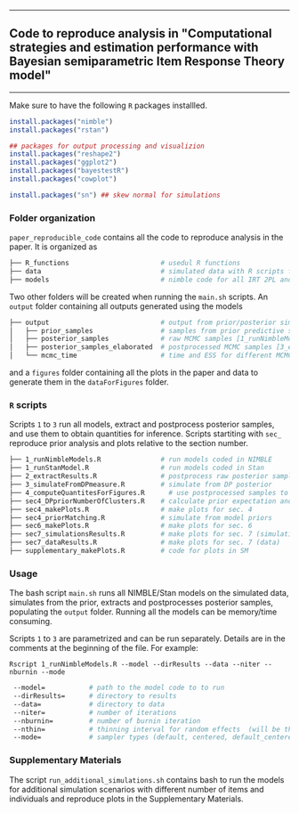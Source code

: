 ------------
## Code to reproduce analysis in  "Computational strategies and estimation performance with Bayesian semiparametric Item Response Theory model" 
------------

Make sure to have the following `R` packages installled.
```r
install.packages("nimble")
install.packages("rstan")

## packages for output processing and visualizion
install.packages("reshape2")
install.packages("ggplot2")
install.packages("bayestestR")
install.packages("cowplot")

install.packages("sn") ## skew normal for simulations

```

### Folder organization

`paper_reproducible_code` contains all the code to reproduce analysis in the paper. It is organized as

```bash
├── R_functions                       # usedul R functions
├── data                              # simulated data with R scripts for simulation
├── models                            # nimble code for all IRT 2PL and 3PL models + stan code for 2PL model
```
Two other folders will be created when running the `main.sh` scripts. An `output` folder containing all outputs generated using the models 

```bash
├── output                            # output from prior/posterior simulations
│   ├── prior_samples                 # samples from prior predictive simulation [sec5_priorMatching.R]
│   ├── posterior_samples             # raw MCMC samples [1_runNimbleModels.R] 
│   ├── posterior_samples_elaborated  # postprocessed MCMC samples [3_extractResults.R]
│   └── mcmc_time                     # time and ESS for different MCMC to to compute efficiencies [3_extractResults.R]
``` 
and a `figures` folder containing all the plots in the paper and data to generate them in the `dataForFigures` folder.


### `R` scripts

Scripts `1` to `3` run all models, extract and postprocess posterior samples, and use them to obtain quantities for inference. 
Scripts startiting with `sec_` reproduce prior analysis and plots relative to the section number. 

```bash
├── 1_runNimbleModels.R               # run models coded in NIMBLE
├── 1_runStanModel.R                  # run models coded in Stan
├── 2_extractResults.R                # postprocess raw posterior samples 
├── 3_simulateFromDPmeasure.R         # simulate from DP posterior 
├── 4_computeQuantitesForFigures.R      # use postprocessed samples to compute quantities for figures
├── sec4_DPpriorNumberOfClusters.R    # calculate prior expectation and variance for n. of clusters of DP prior
├── sec4_makePlots.R                  # make plots for sec. 4
├── sec4_priorMatching.R              # simulate from model priors
├── sec6_makePlots.R                  # make plots for sec. 6
├── sec7_simulationsResults.R         # make plots for sec. 7 (simulations)
├── sec7_dataResults.R                # make plots for sec. 7 (data)
├── supplementary_makePlots.R         # code for plots in SM
```

### Usage

The bash script `main.sh` runs all NIMBLE/Stan models on the simulated data, simulates from the prior, extracts and postprocesses posterior samples, populating the `output` folder. Running all the models can be memory/time consuming. 

Scripts `1` to `3` are parametrized and can be run separately. Details are in the comments at the beginning of the file. For example:

`Rscript 1_runNimbleModels.R --model --dirResults --data --niter --nburnin --mode`

```bash
 --model=           # path to the model code to to run  
 --dirResults=      # directory to results  
 --data=            # directory to data   
 --niter=           # number of iterations  
 --nburnin=         # number of burnin iteration  
 --nthin=           # thinning interval for random effects  (will be thin2 in nimble) 
 --mode=            # sampler types (default, centered, default_centered)  
```
### Supplementary Materials

The script `run_additional_simulations.sh` contains bash to run the models for additional simulation scenarios with different number of items and individuals and reproduce plots in the Supplementary Materials. 


